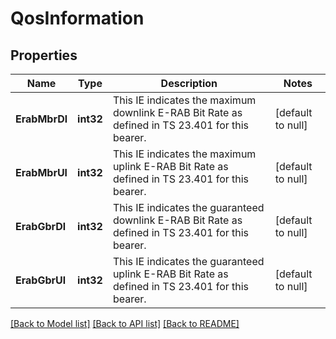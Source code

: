 # QosInformation

## Properties
Name | Type | Description | Notes
------------ | ------------- | ------------- | -------------
**ErabMbrDl** | **int32** | This IE indicates the maximum downlink E-RAB Bit Rate as defined in TS 23.401 for this bearer. | [default to null]
**ErabMbrUl** | **int32** | This IE indicates the maximum uplink E-RAB Bit Rate as defined in TS 23.401 for this bearer. | [default to null]
**ErabGbrDl** | **int32** | This IE indicates the guaranteed  downlink E-RAB Bit Rate as defined in TS 23.401 for this bearer. | [default to null]
**ErabGbrUl** | **int32** | This IE indicates the guaranteed  uplink E-RAB Bit Rate as defined in TS 23.401 for this bearer. | [default to null]

[[Back to Model list]](../README.md#documentation-for-models) [[Back to API list]](../README.md#documentation-for-api-endpoints) [[Back to README]](../README.md)


